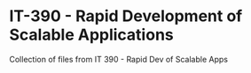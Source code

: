 # IT-390 - Rapid Development of Scalable Applications
Collection of files from IT 390 - Rapid Dev of Scalable Apps
